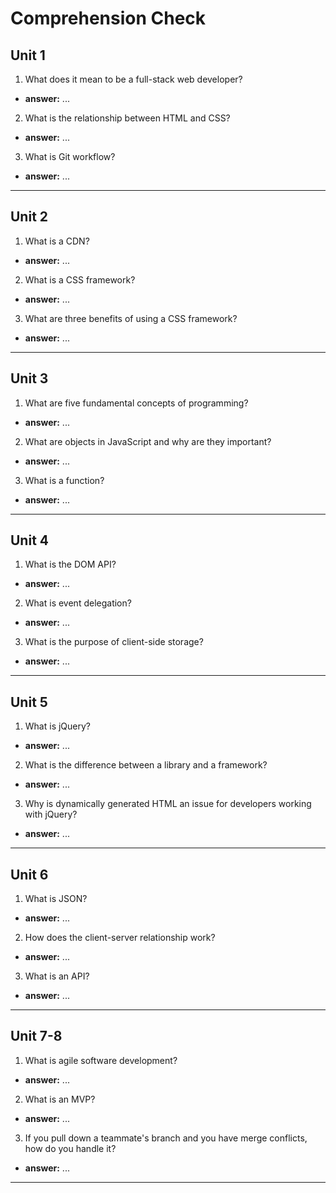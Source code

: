 # Comprehension Check

## Unit 1

1. What does it mean to be a full-stack web developer?
  * **answer:** ...

2. What is the relationship between HTML and CSS?
  * **answer:** ...

3. What is Git workflow?
  * **answer:** ...

---
## Unit 2

1. What is a CDN?
  * **answer:** ...

2. What is a CSS framework?
  * **answer:** ...

3. What are three benefits of using a CSS framework?
  * **answer:** ...

---
## Unit 3

1. What are five fundamental concepts of programming?
  * **answer:** ...

2. What are objects in JavaScript and why are they important?
  * **answer:** ...

3. What is a function?
  * **answer:** ...

---

## Unit 4

1. What is the DOM API?
  * **answer:** ...

2. What is event delegation?
  * **answer:** ...

3. What is the purpose of client-side storage?
  * **answer:** ...

---

## Unit 5

1. What is jQuery? 
  * **answer:** ...

2. What is the difference between a library and a framework?
  * **answer:** ...

3. Why is dynamically generated HTML an issue for developers working with jQuery?
  * **answer:** ...

---

## Unit 6

1. What is JSON?
  * **answer:** ...

2. How does the client-server relationship work?
  * **answer:** ...

3. What is an API?
  * **answer:** ...

---

## Unit 7-8

1. What is agile software development?
  * **answer:** ...

2. What is an MVP?
  * **answer:** ...

3. If you pull down a teammate's branch and you have merge conflicts, how do you handle it?
  * **answer:** ...

---